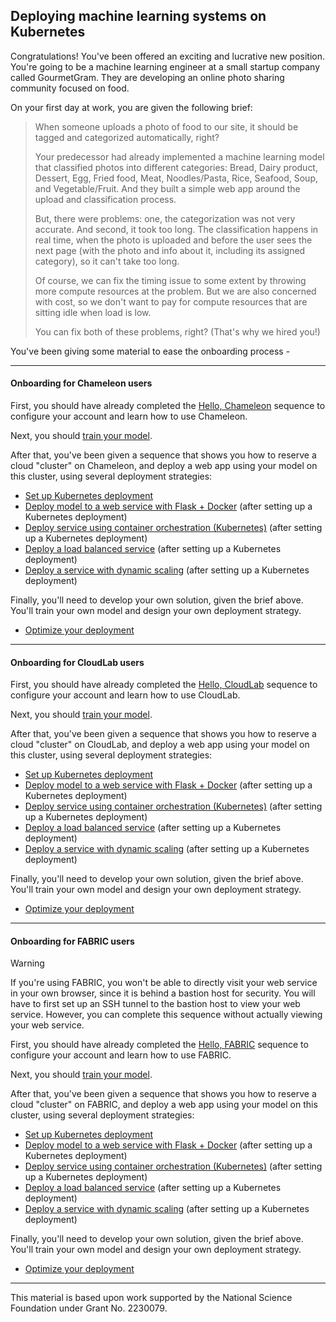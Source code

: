 ## Deploying machine learning systems on Kubernetes

Congratulations! You've been offered an exciting and lucrative new position. You're going to be a machine learning engineer at a small startup company called GourmetGram. They are developing an online photo sharing community focused on food. 

On your first day at work, you are given the following brief:

> When someone uploads a photo of food to our site, it should be tagged and categorized automatically, right?
>
> Your predecessor had already implemented a machine learning model that classified photos into different categories: Bread, Dairy product, Dessert, Egg, Fried food, Meat, Noodles/Pasta, Rice, Seafood, Soup, and Vegetable/Fruit. And they built a simple web app around the upload and classification process.
>
> But, there were problems: one, the categorization was not very accurate. And second, it took too long. The classification happens in real time, when the photo is uploaded and before the user sees the next page (with the photo and info about it, including its assigned category), so it can't take too long.
>
> Of course, we can fix the timing issue to some extent by throwing more compute resources at the problem. But we are also concerned with cost, so we don't want to pay for compute resources that are sitting idle when load is low. 
>
>You can fix both of these problems, right? (That's why we hired you!)

You've been giving some material to ease the onboarding process - 

---

#### Onboarding for Chameleon users

First, you should have already completed the [Hello, Chameleon](https://teaching-on-testbeds.github.io/blog/hello-chameleon) sequence to configure your account and learn how to use Chameleon.

Next, you should [train your model](https://colab.research.google.com/github/teaching-on-testbeds/k8s-ml/blob/master/train/fine_tune_food.ipynb).

After that, you've been given a sequence that shows you how to reserve a cloud "cluster" on Chameleon, and deploy a web app using your model on this cluster, using several deployment strategies:

* [Set up Kubernetes deployment](reserve_kvm/index.md)
* [Deploy model to a web service with Flask + Docker](deploy_app/index.md) (after setting up a Kubernetes deployment)
* [Deploy service using container orchestration (Kubernetes)](deploy_k8s/index.md) (after setting up a Kubernetes deployment)
* [Deploy a load balanced service](deploy_lb/index.md) (after setting up a Kubernetes deployment)
* [Deploy a service with dynamic scaling](deploy_hpa/index.md) (after setting up a Kubernetes deployment)

Finally, you'll need to develop your own solution, given the brief above. You'll train your own model and design your own deployment strategy.

* [Optimize your deployment](challenge/index.md)

---

#### Onboarding for CloudLab users

First, you should have already completed the [Hello, CloudLab](https://teaching-on-testbeds.github.io/blog/hello-cloudlab) sequence to configure your account and learn how to use CloudLab.

Next, you should [train your model](https://colab.research.google.com/github/teaching-on-testbeds/k8s-ml/blob/master/train/fine_tune_food.ipynb).

After that, you've been given a sequence that shows you how to reserve a cloud "cluster" on CloudLab, and deploy a web app using your model on this cluster, using several deployment strategies:

* [Set up Kubernetes deployment](reserve_cloudlab/index.md)
* [Deploy model to a web service with Flask + Docker](deploy_app/index.md) (after setting up a Kubernetes deployment)
* [Deploy service using container orchestration (Kubernetes)](deploy_k8s/index.md) (after setting up a Kubernetes deployment)
* [Deploy a load balanced service](deploy_lb/index.md) (after setting up a Kubernetes deployment)
* [Deploy a service with dynamic scaling](deploy_hpa/index.md) (after setting up a Kubernetes deployment)

Finally, you'll need to develop your own solution, given the brief above. You'll train your own model and design your own deployment strategy.

* [Optimize your deployment](challenge/index.md)

---

#### Onboarding for FABRIC users

> [!WARNING]
> If you're using FABRIC, you won't be able to directly visit your web service in your own browser, since it is behind a bastion host for security. You will have to first set up an SSH tunnel to the bastion host to view your web service. However, you can complete this sequence without actually viewing your web service.


First, you should have already completed the [Hello, FABRIC](https://teaching-on-testbeds.github.io/blog/hello-fabric) sequence to configure your account and learn how to use FABRIC.

Next, you should [train your model](https://colab.research.google.com/github/teaching-on-testbeds/k8s-ml/blob/master/train/fine_tune_food.ipynb).

After that, you've been given a sequence that shows you how to reserve a cloud "cluster" on FABRIC, and deploy a web app using your model on this cluster, using several deployment strategies:

* [Set up Kubernetes deployment](reserve_fabric/index.md)
* [Deploy model to a web service with Flask + Docker](deploy_app/index.md) (after setting up a Kubernetes deployment)
* [Deploy service using container orchestration (Kubernetes)](deploy_k8s/index.md) (after setting up a Kubernetes deployment)
* [Deploy a load balanced service](deploy_lb/index.md) (after setting up a Kubernetes deployment)
* [Deploy a service with dynamic scaling](deploy_hpa/index.md) (after setting up a Kubernetes deployment)

Finally, you'll need to develop your own solution, given the brief above. You'll train your own model and design your own deployment strategy.

* [Optimize your deployment](challenge/index.md)

---
This material is based upon work supported by the National Science Foundation under Grant No. 2230079. 
